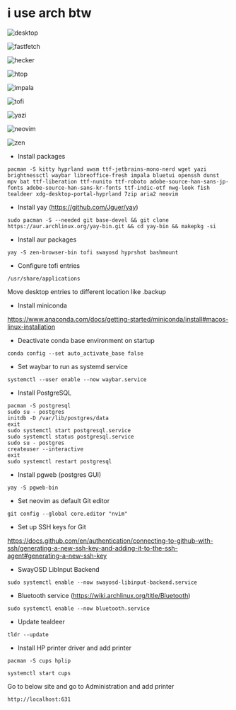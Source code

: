 # i use arch btw

![desktop](https://github.com/blacklytning/hyprdots/blob/master/screenshots/ss_desktop.jpeg)

![fastfetch](https://github.com/blacklytning/hyprdots/blob/master/screenshots/ss_fastfetch.jpeg)

![hecker](https://github.com/blacklytning/hyprdots/blob/master/screenshots/ss_hecker.jpeg)

![htop](https://github.com/blacklytning/hyprdots/blob/master/screenshots/ss_htop.jpeg)

![impala](https://github.com/blacklytning/hyprdots/blob/master/screenshots/ss_impala.jpeg)

![tofi](https://github.com/blacklytning/hyprdots/blob/master/screenshots/ss_tofi.jpeg)

![yazi](https://github.com/blacklytning/hyprdots/blob/master/screenshots/ss_yazi.jpeg)

![neovim](https://github.com/blacklytning/hyprdots/blob/master/screenshots/ss_neovim.jpeg)

![zen](https://github.com/blacklytning/hyprdots/blob/master/screenshots/ss_zen.jpeg)

- Install packages
```
pacman -S kitty hyprland uwsm ttf-jetbrains-mono-nerd wget yazi brightnessctl waybar libreoffice-fresh impala bluetui openssh dunst mpv bat ttf-liberation ttf-nunito ttf-roboto adobe-source-han-sans-jp-fonts adobe-source-han-sans-kr-fonts ttf-indic-otf nwg-look fish tealdeer xdg-desktop-portal-hyprland 7zip aria2 neovim
```

- Install yay (https://github.com/Jguer/yay)
```
sudo pacman -S --needed git base-devel && git clone https://aur.archlinux.org/yay-bin.git && cd yay-bin && makepkg -si
```
- Install aur packages
```
yay -S zen-browser-bin tofi swayosd hyprshot bashmount
```
- Configure tofi entries
```
/usr/share/applications
```
Move desktop entries to different location like .backup

- Install miniconda

https://www.anaconda.com/docs/getting-started/miniconda/install#macos-linux-installation

- Deactivate conda base environment on startup
```
conda config --set auto_activate_base false
```
- Set waybar to run as systemd service
```
systemctl --user enable --now waybar.service
```
- Install PostgreSQL
```
pacman -S postgresql
sudo su - postgres
initdb -D /var/lib/postgres/data
exit
sudo systemctl start postgresql.service
sudo systemctl status postgresql.service
sudo su - postgres
createuser --interactive
exit
sudo systemctl restart postgresql
```

- Install pgweb (postgres GUI)
```
yay -S pgweb-bin
```
- Set neovim as default Git editor
```
git config --global core.editor "nvim"
```
- Set up SSH keys for Git

https://docs.github.com/en/authentication/connecting-to-github-with-ssh/generating-a-new-ssh-key-and-adding-it-to-the-ssh-agent#generating-a-new-ssh-key

- SwayOSD LibInput Backend
```
sudo systemctl enable --now swayosd-libinput-backend.service
```
- Bluetooth service (https://wiki.archlinux.org/title/Bluetooth)
```
sudo systemctl enable --now bluetooth.service
```
- Update tealdeer 
```
tldr --update
```
- Install HP printer driver and add printer

```
pacman -S cups hplip
```
```
systemctl start cups
```
Go to below site and go to Administration and add printer
```
http://localhost:631
```

